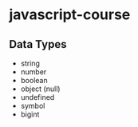 # javascript-course

## Data Types

- string
- number
- boolean
- object (null)
- undefined
- symbol
- bigint
